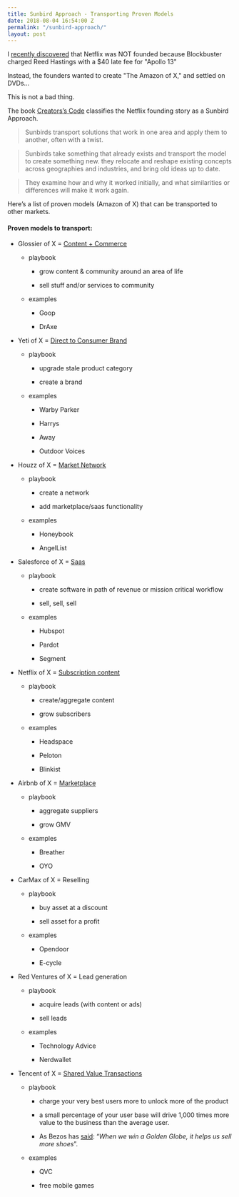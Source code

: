 ```yaml
---
title: Sunbird Approach - Transporting Proven Models
date: 2018-08-04 16:54:00 Z
permalink: "/sunbird-approach/"
layout: post
---
```


I [recently discovered](https://twitter.com/jhoff/status/1024103136536014853) that Netflix was NOT founded because Blockbuster charged Reed Hastings with a $40 late fee for "Apollo 13"

Instead, the founders wanted to create "The Amazon of X," and settled on DVDs...

This is not a bad thing.

The book [Creators’s Code](https://www.amazon.com/Creators-Code-Essential-Extraordinary-Entrepreneurs/dp/1451666071) classifies the Netflix founding story as a Sunbird Approach.

> Sunbirds transport solutions that work in one area and apply them to another, often with a twist.

> Sunbirds take something that already exists and transport the model to create something new. they relocate and reshape existing concepts across geographies and industries, and bring old ideas up to date.

> They examine how and why it worked initially, and what similarities or differences will make it work again.

Here’s a list of proven models (Amazon of X) that can be transported to other markets.

#### Proven models to transport:

* Glossier of X = [Content \+ Commerce](https://www.inc.com/emily-canal/glossier-2017-company-of-the-year-nominee.html)

  * playbook

    * grow content & community around an area of life

    * sell stuff and/or services to community

  * examples

    * Goop

    * DrAxe

* Yeti of X = [Direct to Consumer Brand](https://www.businessinsider.com/online-direct-to-consumer-brands-with-retail-stores-locations-2018-2)

  * playbook

    * upgrade stale product category

    * create a brand

  * examples

    * Warby Parker

    * Harrys

    * Away

    * Outdoor Voices

* Houzz of X = [Market Network](https://www.nfx.com/post/10-years-about-market-networks)

  * playbook

    * create a network

    * add marketplace/saas functionality

  * examples

    * Honeybook

    * AngelList

* Salesforce of X = [Saas](https://twitter.com/davidcummings/status/1019549219630305285)

  * playbook

    * create software in path of revenue or mission critical workflow

    * sell, sell, sell

  * examples

    * Hubspot

    * Pardot

    * Segment

* Netflix of X = [Subscription content](https://www.inc.com/magazine/201605/kris-frieswick/peloton-studio-cycling-home-fitness.html)

  * playbook

    * create/aggregate content

    * grow subscribers

  * examples

    * Headspace

    * Peloton

    * Blinkist

* Airbnb of X = [Marketplace](https://andrewchen.co/marketplace-startups-best-essays/)

  * playbook

    * aggregate suppliers

    * grow GMV

  * examples

    * Breather

    * OYO

* CarMax of X = Reselling

  * playbook

    * buy asset at a discount

    * sell asset for a profit

  * examples

    * Opendoor

    * E-cycle

* Red Ventures of X = Lead generation

  * playbook

    * acquire leads (with content or ads)

    * sell leads

  * examples

    * Technology Advice

    * Nerdwallet

* Tencent of X = [Shared Value Transactions](https://medium.com/@efeng/who-has-the-best-business-model-and-its-not-google-or-facebook-ca36f967bbd1)

  * playbook

    * charge your very best users more to unlock more of the product

    * a small percentage of your user base will drive 1,000 times more value to the business than the average user.

    * As Bezos has [said](https://techcrunch.com/2016/05/31/jeff-bezos-on-space-free-speech-and-creating-shows-to-sell-more-shoes/): “*When we win a Golden Globe, it helps us sell more shoes*”.

  * examples

    * QVC

    * free mobile games